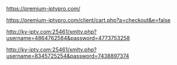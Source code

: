 https://premium-iptvpro.com/

https://premium-iptvpro.com/client/cart.php?a=checkout&e=false

http://ky-iptv.com:25461/xmltv.php?username=4864762584&password=4773753258

http://ky-iptv.com:25461/xmltv.php?username=8345725254&password=7438897374
